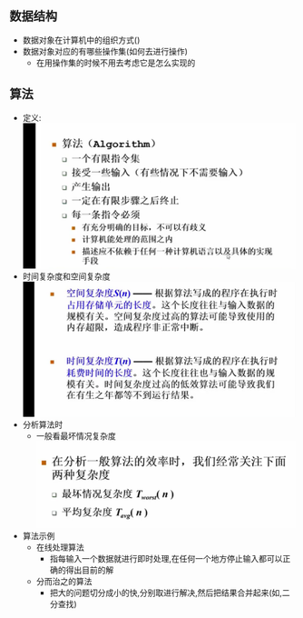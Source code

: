 ## 数据结构
+ 数据对象在计算机中的组织方式()
+ 数据对象对应的有哪些操作集(如何去进行操作)
  + 在用操作集的时候不用去考虑它是怎么实现的

## 算法
+ 定义:
  ![](images/2021-05-16-14-43-46.png)
+ 时间复杂度和空间复杂度
  ![](images/2021-05-16-15-15-20.png)
+ 分析算法时
  + 一般看最坏情况复杂度
  ![](images/2021-05-16-15-26-39.png)
+ 算法示例
  + 在线处理算法
    + 指每输入一个数据就进行即时处理,在任何一个地方停止输入都可以正确的得出目前的解
  + 分而治之的算法
    + 把大的问题切分成小的快,分别取进行解决,然后把结果合并起来(如,二分查找)